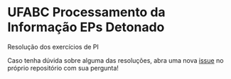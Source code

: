 # UFABC Processamento da Informação EPs Detonado

Resolução dos exercícios de PI

Caso tenha dúvida sobre alguma das resoluções, abra uma nova [issue](https://github.com/AlexandreHiroyuki/ufabc_pi_eps_detonado/issues) no próprio repositório com sua pergunta!
